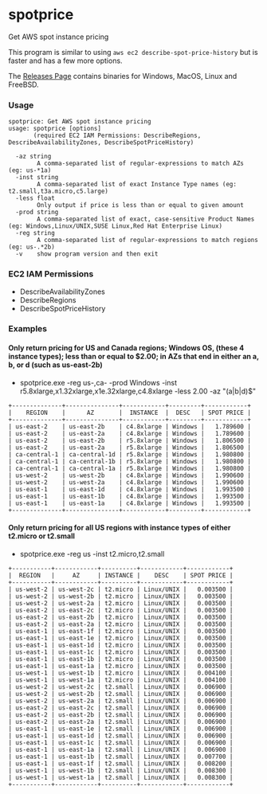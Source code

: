 # spotprice
Get AWS spot instance pricing

This program is similar to using `aws ec2 describe-spot-price-history` but is faster and has a few more options.

The [Releases Page](https://github.com/jftuga/spotprice/releases) contains binaries for Windows, MacOS, Linux and FreeBSD.

### Usage

```
spotprice: Get AWS spot instance pricing
usage: spotprice [options]
       (required EC2 IAM Permissions: DescribeRegions, DescribeAvailabilityZones, DescribeSpotPriceHistory)

  -az string
    	A comma-separated list of regular-expressions to match AZs (eg: us-*1a)
  -inst string
    	A comma-separated list of exact Instance Type names (eg: t2.small,t3a.micro,c5.large)
  -less float
    	Only output if price is less than or equal to given amount
  -prod string
    	A comma-separated list of exact, case-sensitive Product Names (eg: Windows,Linux/UNIX,SUSE Linux,Red Hat Enterprise Linux)
  -reg string
    	A comma-separated list of regular-expressions to match regions (eg: us-.*2b)
  -v	show program version and then exit

```

### EC2 IAM Permissions
* DescribeAvailabilityZones
* DescribeRegions
* DescribeSpotPriceHistory

### Examples

#### Only return pricing for US and Canada regions; Windows OS, (these 4 instance types); less than or equal to $2.00; in AZs that end in either an a, b, or d (such as us-east-2b)

* spotprice.exe -reg us-,ca- -prod Windows -inst r5.8xlarge,x1.32xlarge,x1e.32xlarge,c4.8xlarge -less 2.00 -az "(a|b|d)$"

```
+--------------+---------------+------------+---------+------------+
|    REGION    |      AZ       |  INSTANCE  |  DESC   | SPOT PRICE |
+--------------+---------------+------------+---------+------------+
| us-east-2    | us-east-2b    | c4.8xlarge | Windows |   1.789600 |
| us-east-2    | us-east-2a    | c4.8xlarge | Windows |   1.789600 |
| us-east-2    | us-east-2b    | r5.8xlarge | Windows |   1.806500 |
| us-east-2    | us-east-2a    | r5.8xlarge | Windows |   1.806500 |
| ca-central-1 | ca-central-1d | r5.8xlarge | Windows |   1.980800 |
| ca-central-1 | ca-central-1b | r5.8xlarge | Windows |   1.980800 |
| ca-central-1 | ca-central-1a | r5.8xlarge | Windows |   1.980800 |
| us-west-2    | us-west-2b    | c4.8xlarge | Windows |   1.990600 |
| us-west-2    | us-west-2a    | c4.8xlarge | Windows |   1.990600 |
| us-east-1    | us-east-1d    | c4.8xlarge | Windows |   1.993500 |
| us-east-1    | us-east-1b    | c4.8xlarge | Windows |   1.993500 |
| us-east-1    | us-east-1a    | c4.8xlarge | Windows |   1.993500 |
+--------------+---------------+------------+---------+------------+
```

#### Only return pricing for all US regions with instance types of either t2.micro or t2.small

* spotprice.exe -reg us -inst t2.micro,t2.small

```
+-----------+------------+----------+------------+------------+
|  REGION   |     AZ     | INSTANCE |    DESC    | SPOT PRICE |
+-----------+------------+----------+------------+------------+
| us-west-2 | us-west-2c | t2.micro | Linux/UNIX |   0.003500 |
| us-west-2 | us-west-2b | t2.micro | Linux/UNIX |   0.003500 |
| us-west-2 | us-west-2a | t2.micro | Linux/UNIX |   0.003500 |
| us-east-2 | us-east-2c | t2.micro | Linux/UNIX |   0.003500 |
| us-east-2 | us-east-2b | t2.micro | Linux/UNIX |   0.003500 |
| us-east-2 | us-east-2a | t2.micro | Linux/UNIX |   0.003500 |
| us-east-1 | us-east-1f | t2.micro | Linux/UNIX |   0.003500 |
| us-east-1 | us-east-1e | t2.micro | Linux/UNIX |   0.003500 |
| us-east-1 | us-east-1d | t2.micro | Linux/UNIX |   0.003500 |
| us-east-1 | us-east-1c | t2.micro | Linux/UNIX |   0.003500 |
| us-east-1 | us-east-1b | t2.micro | Linux/UNIX |   0.003500 |
| us-east-1 | us-east-1a | t2.micro | Linux/UNIX |   0.003500 |
| us-west-1 | us-west-1b | t2.micro | Linux/UNIX |   0.004100 |
| us-west-1 | us-west-1a | t2.micro | Linux/UNIX |   0.004100 |
| us-west-2 | us-west-2c | t2.small | Linux/UNIX |   0.006900 |
| us-west-2 | us-west-2b | t2.small | Linux/UNIX |   0.006900 |
| us-west-2 | us-west-2a | t2.small | Linux/UNIX |   0.006900 |
| us-east-2 | us-east-2c | t2.small | Linux/UNIX |   0.006900 |
| us-east-2 | us-east-2b | t2.small | Linux/UNIX |   0.006900 |
| us-east-2 | us-east-2a | t2.small | Linux/UNIX |   0.006900 |
| us-east-1 | us-east-1e | t2.small | Linux/UNIX |   0.006900 |
| us-east-1 | us-east-1d | t2.small | Linux/UNIX |   0.006900 |
| us-east-1 | us-east-1c | t2.small | Linux/UNIX |   0.006900 |
| us-east-1 | us-east-1a | t2.small | Linux/UNIX |   0.006900 |
| us-east-1 | us-east-1b | t2.small | Linux/UNIX |   0.007700 |
| us-east-1 | us-east-1f | t2.small | Linux/UNIX |   0.008200 |
| us-west-1 | us-west-1b | t2.small | Linux/UNIX |   0.008300 |
| us-west-1 | us-west-1a | t2.small | Linux/UNIX |   0.008300 |
+-----------+------------+----------+------------+------------+
```

